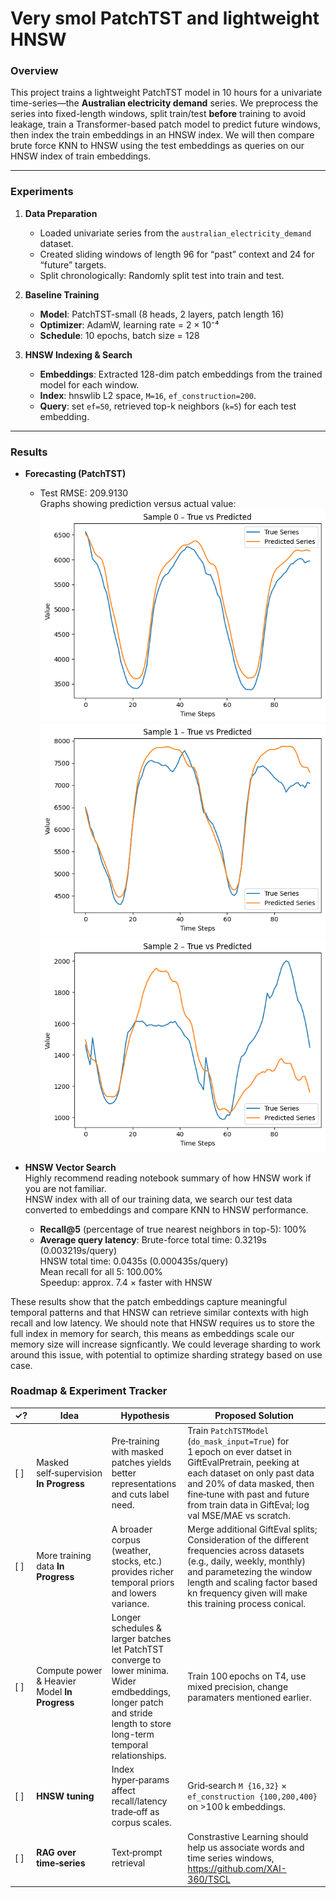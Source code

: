 # Very smol PatchTST and lightweight HNSW

### Overview
This project trains a lightweight PatchTST model in 10 hours for a univariate time-series—the **Australian electricity demand** series. We preprocess the series into fixed-length windows, split train/test **before** training to avoid leakage, train a Transformer-based patch model to predict future windows, then index the train embeddings in an HNSW index. We will then compare brute force KNN to HNSW using the test embeddings as queries on our HNSW index of train embeddings.

---

### Experiments

1. **Data Preparation**  
   - Loaded univariate series from the `australian_electricity_demand` dataset.  
   - Created sliding windows of length 96 for “past” context and 24 for “future” targets.  
   - Split chronologically: Randomly split test into train and test.

2. **Baseline Training**  
   - **Model**: PatchTST-small (8 heads, 2 layers, patch length 16)  
   - **Optimizer**: AdamW, learning rate = 2 × 10⁻⁴  
   - **Schedule**: 10 epochs, batch size = 128  

3. **HNSW Indexing & Search**  
   - **Embeddings**: Extracted 128-dim patch embeddings from the trained model for each window.  
   - **Index**: hnswlib L2 space, `M=16`, `ef_construction=200`.  
   - **Query**: set `ef=50`, retrieved top-k neighbors (`k=5`) for each test embedding.

---

### Results

- **Forecasting (PatchTST)**  
  - Test RMSE: 209.9130    
  Graphs showing prediction versus actual value:     
![alt text](graphs/output.png)
![alt text](graphs/output1.png)
![alt text](graphs/output2.png)

- **HNSW Vector Search**  
Highly recommend reading notebook summary of how HNSW work if you are not familiar.  
HNSW index with all of our training data, we search our test data converted to embeddings and compare KNN to HNSW performance.
  - **Recall@5** (percentage of true nearest neighbors in top-5): 100%
  - **Average query latency**: Brute-force total time: 0.3219s (0.003219s/query)     
                               HNSW total time: 0.0435s (0.000435s/query)     
                               Mean recall for all 5: 100.00%    
                               Speedup: approx. 7.4 × faster with HNSW    

These results show that the patch embeddings capture meaningful temporal patterns and that HNSW can retrieve similar contexts with high recall and low latency. We should note that HNSW requires us to store the full index in memory for search, this means as embeddings scale our memory size will increase signficantly. We could leverage sharding to work around this issue, with potential to optimize sharding strategy based on use case.


### Roadmap & Experiment Tracker

| ✓? | Idea                         | Hypothesis                                                                                           | Proposed Solution                                                                                                           |
|----|------------------------------|------------------------------------------------------------------------------------------------------|-----------------------------------------------------------------------------------------------------------------------------|
| [ ] | Masked self‑supervision **In Progress** | Pre‑training with masked patches yields better representations and cuts label need.                 | Train `PatchTSTModel` (`do_mask_input=True`) for 1 epoch on ever datset in GiftEvalPretrain, peeking at each dataset on only past data and 20% of data masked, then fine‑tune with past and future from train data in GiftEval; log val MSE/MAE vs scratch.                    |
| [ ] | More training data  **In Progress**  | A broader corpus (weather, stocks, etc.) provides richer temporal priors and lowers variance.        | Merge additional GiftEval splits; Consideration of the different frequencies across datasets (e.g., daily, weekly, monthly) and parametezing the window length and scaling factor based kn frequency given will make this training process conical.                           |
| [ ] |Compute power & Heavier Model     **In Progress**    | Longer schedules & larger batches let PatchTST converge to lower minima. Wider emdbeddings, longer patch and stride length to store long-term temporal relationships.                            | Train 100 epochs on T4, use mixed precision, change paramaters mentioned earlier.                                                        |
| [ ] | **HNSW tuning**             | Index hyper‑params affect recall/latency trade‑off as corpus scales.                                 | Grid‑search `M {16,32}` × `ef_construction {100,200,400}` on >100 k embeddings.                                            |
| [ ] | **RAG over time‑series**    | Text‑prompt retrieval | Constrastive Learning should help us associate words and time series windows, https://github.com/XAI-360/TSCL
